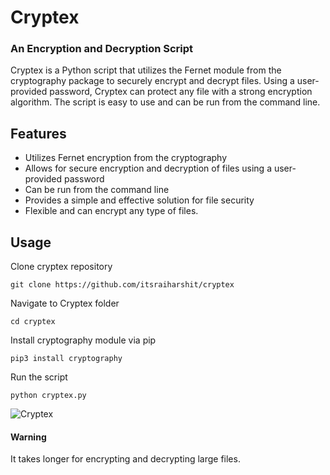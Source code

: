 # Cryptex
### An Encryption and Decryption Script
Cryptex is a Python script that utilizes the Fernet module from the cryptography package to securely encrypt and decrypt files. Using a user-provided password, Cryptex can protect any file with a strong encryption algorithm. The script is easy to use and can be run from the command line.

## Features

- Utilizes Fernet encryption from the cryptography
- Allows for secure encryption and decryption of files using a user-provided password
- Can be run from the command line
- Provides a simple and effective solution for file security
- Flexible and can encrypt any type of files.

## Usage

Clone cryptex repository
```
git clone https://github.com/itsraiharshit/cryptex
```
Navigate to Cryptex folder
```
cd cryptex
```
Install cryptography module via pip
```
pip3 install cryptography
```
Run the script
```
python cryptex.py
```
<img alt="Cryptex" src="">

#### Warning
It takes longer for encrypting and decrypting large files.
